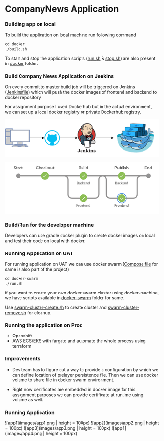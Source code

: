 # CompanyNews Application

### Building app on local

To build the application on local machine run following command
```
cd docker
./build.sh
```

To start and stop the application scripts ([run.sh](docker/run.sh) & [stop.sh](docker/stop.sh)) are also present in [docker](docker) folder.

### Build Company News Application on Jenkins

On every commit to master build job will be triggered on Jenkins ([Jenkinsfile](Jenkinsfile)) which will push the docker images of frontend and backend to docker repository.

For assignment purpose I used Dockerhub but in the actual environment, we can set up a local docker registry or private Dockerhub registry.

<p align="center">
  <img  src="images/jenkins.png">
</p>


![screenshot of Jenkins pipeline](images/build_pipeline.png)

### Build/Run for the developer machine

Developers can use gradle docker plugin to create docker images on local and test their code on local with docker.

### Running Application on UAT

For running application on UAT we can use docker swarm ([Compose file](docker-swarm/docker-compose.yaml) for same is also part of the project)

```
cd docker-swarm
./run.sh
```
if you want to create your own docker swarm cluster using docker-machine, we have scripts available in [docker-swarm](docker-swarm) folder for same.

Use [swarm-cluster-create.sh](docker-swarm/swarm-cluster-create.sh) to create cluster and [swarm-cluster-remove.sh](docker-swarm/swarm-cluster-remove.sh) for cleanup.

### Running the application on Prod

* Openshift
* AWS ECS/EKS with fargate and automate the whole process using terraform

### Improvements

* Dev team has to figure out a way to provide a configuration by which we can define location of prelayer persistence file. Then we can use docker volume to share file in docker swarm environment.

* Right now certificates are embedded in docker image for this assignment purposes we  can provide certificate at runtime using volume as well.

### Running Application

![app1](images/app1.png | height = 100px)
![app2](images/app2.png | height = 100px)
![app3](images/app3.png | height = 100px)
![app4](images/app4.png | height = 100px)
